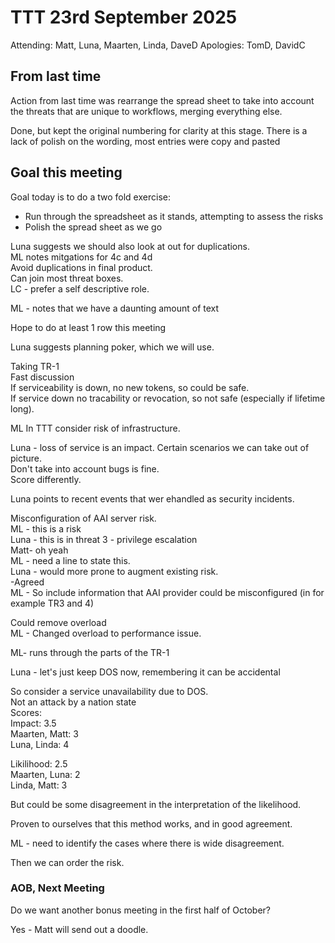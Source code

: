 # TTT 23rd September 2025

Attending: Matt, Luna, Maarten, Linda, DaveD
Apologies: TomD, DavidC 

## From last time
Action from last time was rearrange the spread sheet to take into account the threats that are unique to workflows, merging everything else.

Done, but kept the original numbering for clarity at this stage. There is a lack of polish on the wording, most entries were copy and pasted

## Goal this meeting

Goal today is to do a two fold exercise:
* Run through the spreadsheet as it stands, attempting to assess the risks
* Polish the spread sheet as we go

Luna suggests we should also look at out for duplications.  
ML notes mitgations for 4c and 4d  
Avoid duplications in final product.  
Can join most threat boxes.  
LC - prefer a self descriptive role.

ML - notes that we have a daunting amount of text

Hope to do at least 1 row this meeting

Luna suggests planning poker, which we will use.

Taking TR-1  
Fast discussion  
If serviceability is down, no new tokens, so could be safe.  
If service down no tracability or revocation, so not safe (especially if lifetime long).

ML In TTT consider risk of infrastructure.

Luna - loss of service is an impact. Certain scenarios we can take out of picture.  
Don't take into account bugs is fine.  
Score differently.  

Luna points to recent events that wer ehandled as security incidents.

Misconfiguration of AAI server risk.  
ML - this is a risk  
Luna - this is in threat 3 - privilege escalation  
Matt- oh yeah  
ML - need a line to state this.  
Luna - would more prone to augment existing risk.  
-Agreed  
ML - So include information that AAI provider could be misconfigured (in for example TR3 and 4)

Could remove overload  
ML - Changed overload to performance issue.  

ML- runs through the parts of the TR-1

Luna - let's just keep DOS now, remembering it can be accidental

So consider a service unavailability due to DOS.  
Not an attack by a nation state  
Scores:   
Impact: 3.5  
Maarten, Matt: 3  
Luna, Linda: 4  

Likilihood: 2.5  
Maarten, Luna: 2  
Linda, Matt: 3  

But could be some disagreement in the interpretation of the likelihood. 

Proven to ourselves that this method works, and in good agreement.

ML - need to identify the cases where there is wide disagreement.

Then we can order the risk.



### AOB, Next Meeting
Do we want another bonus meeting in the first half of October?

Yes - Matt will send out a doodle.
